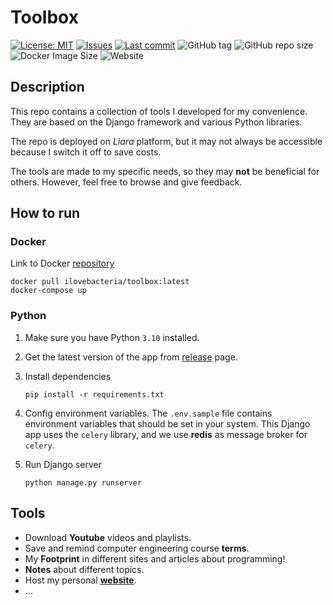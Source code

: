 # Toolbox

[![License: MIT](https://img.shields.io/github/license/ILoveBacteria/toolbox)](https://github.com/ILoveBacteria/toolbox/blob/master/LICENSE)
[![Issues](https://img.shields.io/github/issues/ILoveBacteria/toolbox)](https://github.com/ILoveBacteria/toolbox/issues)
[![Last commit](https://img.shields.io/github/last-commit/ILoveBacteria/toolbox)](https://github.com/ILoveBacteria/toolbox/commits/master)
![GitHub tag](https://img.shields.io/github/v/tag/ILoveBacteria/toolbox?color=lightblue&label=last+tag)
![GitHub repo size](https://img.shields.io/github/repo-size/ILoveBacteria/toolbox)
![Docker Image Size](https://img.shields.io/docker/image-size/ilovebacteria/toolbox?logo=docker&logoColor=white&cacheSeconds=60)
![Website](https://img.shields.io/website?url=https%3A%2F%2Ftoolbox.moeinarabi.ir%3A8080&label=server%20status&cacheSeconds=120&link=https%3A%2F%2Ftoolbox.moeinarabi.ir%3A8080)

## Description

This repo contains a collection of tools I developed for my convenience. 
They are based on the Django framework and various Python libraries.

The repo is deployed on _Liara_ platform, but it may not always be accessible because I switch it off to save costs.

The tools are made to my specific needs, so they may **not** be beneficial for others. 
However, feel free to browse and give feedback.

## How to run

### Docker

Link to Docker [repository](https://hub.docker.com/r/ilovebacteria/toolbox)

```shell
docker pull ilovebacteria/toolbox:latest
docker-compose up
```

### Python

1. Make sure you have Python `3.10` installed.
2. Get the latest version of the app from [release](https://github.com/ILoveBacteria/toolbox/releases) page.
3. Install dependencies
    ```shell
    pip install -r requirements.txt
    ```
4. Config environment variables. The `.env.sample` file contains environment variables that should
be set in your system.
This Django app uses the `celery` library, and we use **redis** as message broker for `celery`.

5. Run Django server
    ```shell
    python manage.py runserver
    ```

## Tools

- Download **Youtube** videos and playlists.
- Save and remind computer engineering course **terms**.
- My **Footprint** in different sites and articles about programming!
- **Notes** about different topics.
- Host my personal [**website**](https://moeinarabi.ir).
- ...


